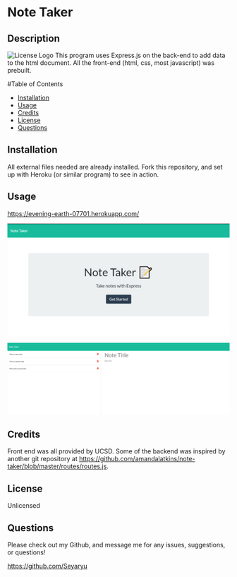 
# Note Taker

## Description
![License Logo](https://img.shields.io/badge/license-Unlicensed-green)
 This program uses Express.js on the back-end to add data to the html document.  All the front-end (html, css, most javascript) was prebuilt.

#Table of Contents

- [Installation](#installation)
- [Usage](#usage)
- [Credits](#credits)
- [License](#license)
- [Questions](#questions)

## Installation

All external files needed are already installed.  Fork this repository, and set up with Heroku (or similar program) to see in action.

## Usage

https://evening-earth-07701.herokuapp.com/ 

![Home Page](./pics/Home.PNG)

![Notes Page](./pics/Note_Page.PNG)

## Credits

Front end was all provided by UCSD.  Some of the backend was inspired by another git repository at https://github.com/amandalatkins/note-taker/blob/master/routes/routes.js.

## License

Unlicensed


## Questions

Please check out my Github, and message me for any issues, suggestions, or questions!

https://github.com/Seyaryu
    